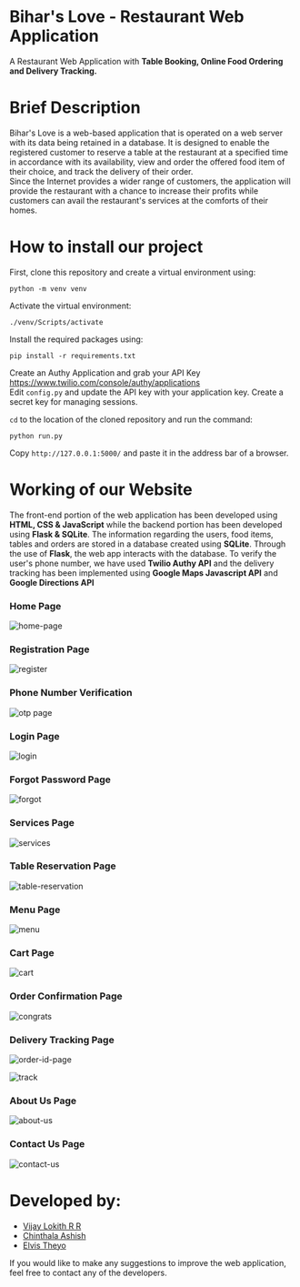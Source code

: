 # Bihar's Love - Restaurant Web Application
A Restaurant Web Application with **Table Booking, Online Food Ordering and Delivery Tracking.**<br/>

# Brief Description
 Bihar's Love is a web-based application that is operated on a web server with its data being retained in a database. It is designed to enable the registered customer to reserve a table at the restaurant at a specified time in accordance with its availability, view and order the offered food item of their choice, and track the delivery of their order. <br/> 
Since the Internet provides a wider range of customers, the application will provide the restaurant with a chance to increase their profits while customers can avail the restaurant's services at the comforts of their homes.

# How to install our project <br/>

First, clone this repository and create a virtual environment using:
```
python -m venv venv
```
Activate the virtual environment:
```
./venv/Scripts/activate
```
Install the required packages using: <br/>
```
pip install -r requirements.txt
```

Create an Authy Application and grab your API Key https://www.twilio.com/console/authy/applications <br/>
Edit `config.py` and update the API key with your application key. Create a secret key for managing sessions. <br/>

`cd` to the location of the cloned repository and run the command:
```
python run.py
```
Copy `http://127.0.0.1:5000/` and paste it in the address bar of a browser.

# Working of our Website 
The front-end portion of the web application has been developed using **HTML, CSS & JavaScript** while the backend portion has been developed using **Flask & SQLite**. The information regarding the users, food items, tables and orders are stored in a database created using **SQLite**. Through the use of **Flask**, the web app interacts with the database. To verify the user's phone number, we have used **Twilio Authy API** and the delivery tracking has been implemented using **Google Maps Javascript API** and **Google Directions API**

### Home Page
![home-page](https://user-images.githubusercontent.com/92647313/143268173-ff82236a-d49e-4ed1-85df-cb132b1be61f.png)

### Registration Page
![register](https://user-images.githubusercontent.com/92647313/143269562-8892a106-5d79-435d-8443-d0033de8d29d.png)

### Phone Number Verification
![otp page](https://user-images.githubusercontent.com/92647313/145669345-1664b46a-d8d8-4862-ae2e-65f2638bbc14.png)

### Login Page
![login](https://user-images.githubusercontent.com/92647313/143269879-8703fd51-d4f1-47ef-a82d-04ab302b3d00.png)

### Forgot Password Page
![forgot](https://user-images.githubusercontent.com/92647313/143270045-95554ba4-dcc2-4d69-8a96-bedd0872ff0a.png)

### Services Page
![services](https://user-images.githubusercontent.com/92647313/143269862-a9794ea5-e50d-4a6b-bfef-397fb30ac60f.png)

### Table Reservation Page
![table-reservation](https://user-images.githubusercontent.com/92647313/143269836-4c35eb47-ae86-41d9-90f1-6ea1b42ce566.png)

### Menu Page
![menu](https://user-images.githubusercontent.com/92647313/143270255-39b2aa04-6469-4fe2-a009-7361a1ee66f7.png)

### Cart Page
![cart](https://user-images.githubusercontent.com/92647313/143269901-21b84d5e-81d3-4ed8-a6be-42692c0ccc58.png)

### Order Confirmation Page
![congrats](https://user-images.githubusercontent.com/92647313/143270441-cb669f88-6d49-4f95-8540-5e5d7d1444f9.png)

### Delivery Tracking Page
![order-id-page](https://user-images.githubusercontent.com/92647313/143269971-bcb3e338-63f9-4440-9dbe-828314a88a0e.png)

![track](https://user-images.githubusercontent.com/92647313/143269928-a232bfc6-8307-4ae9-9aa7-f7e97575199d.png)

### About Us Page
![about-us](https://user-images.githubusercontent.com/92647313/143269712-70a96ef3-38d8-46f9-b361-8eb2e07a8c94.png)

### Contact Us Page
![contact-us](https://user-images.githubusercontent.com/92647313/143270006-6e1ab438-d112-44a0-be1e-a55a857a7dac.png)

# Developed by: <br/>
- [Vijay Lokith R R](https://github.com/vijaylokith)
- [Chinthala Ashish](https://github.com/AshishAsh01)
- [Elvis Theyo](https://github.com/avocadopelvis) 

If you would like to make any suggestions to improve the web application, feel free to contact any of the developers.
